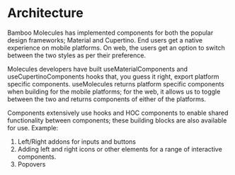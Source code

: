 # Architecture
Bamboo Molecules has implemented components for both the popular design frameworks; Material and Cupertino. End users get a native experience on mobile platforms.
On web, the users get an option to switch between the two styles as per their preference.


Molecules developers have built useMaterialComponents and useCupertinoComponents hooks that, you guess it right, export platform specific components.
useMolecules returns platform specific components when building for the mobile platforms; for the web, it allows us to toggle between the two and returns components of either of the platforms.


Components extensively use hooks and HOC components to enable shared functionality between components; these building blocks are also available for use. Example:
1. Left/Right addons for inputs and buttons
2. Adding left and right icons or other elements for a range of interactive components.
3. Popovers